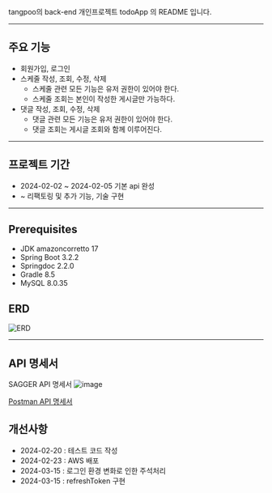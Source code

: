 tangpoo의 back-end 개인프로젝트 todoApp 의 README 입니다.

---

## 주요 기능
- 회원가입, 로그인
- 스케줄 작성, 조회, 수정, 삭제
    - 스케줄 관련 모든 기능은 유저 권한이 있어야 한다.
    - 스케줄 조회는 본인이 작성한 게시글만 가능하다.
- 댓글 작성, 조회, 수정, 삭제
    - 댓글 관련 모든 기능은 유저 권한이 있어야 한다.
    - 댓글 조회는 게시글 조회와 함께 이루어진다.

---

## 프로젝트 기간
- 2024-02-02 ~ 2024-02-05 기본 api 완성
- ~ 리팩토링 및 추가 기능, 기술 구현

---

## Prerequisites
- JDK amazoncorretto 17
- Spring Boot 3.2.2
- Springdoc 2.2.0
- Gradle 8.5
- MySQL 8.0.35

## ERD
![ERD](https://github.com/tangpoo/todoApp/assets/131866367/3caafaab-5779-4b17-aace-80f1ab06cc91)

---

## API 명세서
SAGGER API 명세서
![image](https://github.com/tangpoo/todoApp/assets/131866367/a579a083-a01c-452a-aa7c-a0eb1943ce3b)

[Postman API 명세서](https://documenter.getpostman.com/view/32381127/2s9YyweKDA)


## 개선사항
- 2024-02-20 : 테스트 코드 작성
- 2024-02-23 : AWS 배포
- 2024-03-15 : 로그인 환경 변화로 인한 주석처리
- 2024-03-15 : refreshToken 구현
